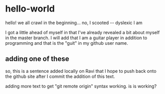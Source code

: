 # hello-world
hello! we all crawl in the beginning... no, I scooted -- dyslexic I am

I got a little ahead of myself in that I've already revealed a bit about myself in the master branch.
I will add that I am a guitar player in addition to programming and that is the "guit" in my github
user name.

## adding one of these

so, this is a sentence added locally on Ravi that I hope to push back onto the
github site after I commit the addition of this text.

adding more text to get "git remote origin" syntax working.  is is working?

